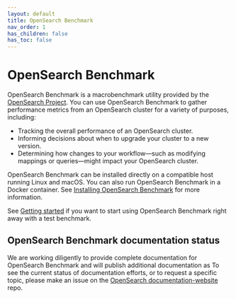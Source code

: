 ```yaml
---
layout: default
title: OpenSearch Benchmark
nav_order: 1
has_children: false
has_toc: false
---
```


# OpenSearch Benchmark

OpenSearch Benchmark is a macrobenchmark utility provided by the [OpenSearch Project](https://github.com/opensearch-project). You can use OpenSearch Benchmark to gather performance metrics from an OpenSearch cluster for a variety of purposes, including:

- Tracking the overall performance of an OpenSearch cluster.
- Informing decisions about when to upgrade your cluster to a new version.
- Determining how changes to your workflow&#8212;such as modifying mappings or queries&#8212;might impact your OpenSearch cluster.

OpenSearch Benchmark can be installed directly on a compatible host running Linux and macOS. You can also run OpenSearch Benchmark in a Docker container. See [Installing OpenSearch Benchmark]({{site.url}}{{site.baseurl}}/tuning-your-cluster/opensearch-benchmark/installing-benchmark/) for more information.

See [Getting started]({{site.url}}{{site.baseurl}}/opensearch-benchmark/getting-started/) if you want to start using OpenSearch Benchmark right away with a test benchmark.

## OpenSearch Benchmark documentation status

We are working diligently to provide complete documentation for OpenSearch Benchmark and will publish additional documentation as  To see the current status of documentation efforts, or to request a specific topic, please make an issue on the [OpenSearch documentation-website](https://github.com/opensearch-project/documentation-website) repo.